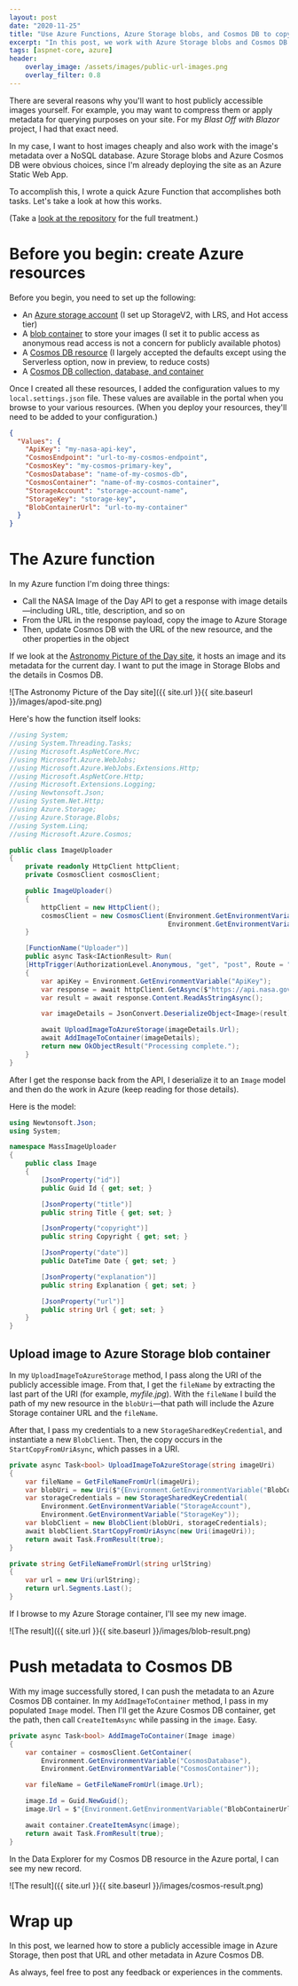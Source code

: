 ```yaml
---
layout: post
date: "2020-11-25"
title: "Use Azure Functions, Azure Storage blobs, and Cosmos DB to copy images from public URLs"
excerpt: "In this post, we work with Azure Storage blobs and Cosmos DB to copy images that are available over the public Internet."
tags: [aspnet-core, azure]
header:
    overlay_image: /assets/images/public-url-images.png
    overlay_filter: 0.8
---
```


There are several reasons why you'll want to host publicly accessible images yourself. For example, you may want to compress them or apply metadata for querying purposes on your site. For my *Blast Off with Blazor* project, I had that exact need.

In my case, I want to host images cheaply and also work with the image's metadata over a NoSQL database. Azure Storage blobs and Azure Cosmos DB were obvious choices, since I'm already deploying the site as an Azure Static Web App.

To accomplish this, I wrote a quick Azure Function that accomplishes both tasks. Let's take a look at how this works.

(Take a [look at the repository](https://github.com/daveabrock/ImageUploader) for the full treatment.)

# Before you begin: create Azure resources

Before you begin, you need to set up the following:

- An [Azure storage account](https://portal.azure.com/) (I set up StorageV2, with LRS, and Hot access tier)
- A [blob container](https://docs.microsoft.com/azure/storage/blobs/storage-quickstart-blobs-portal) to store your images (I set it to public access as anonymous read access is not a concern for publicly available photos)
- A [Cosmos DB resource](https://docs.microsoft.com/azure/cosmos-db/create-cosmosdb-resources-portal) (I largely accepted the defaults except using the Serverless option, now in preview, to reduce costs)
- A [Cosmos DB collection, database, and container](https://docs.microsoft.com/azure/cosmos-db/create-cosmosdb-resources-portal)

Once I created all these resources, I added the configuration values to my `local.settings.json` file. These values are available in the portal when you browse to your various resources. (When you deploy your resources, they'll need to be added to your configuration.)

```json
{
  "Values": {
    "ApiKey": "my-nasa-api-key",
    "CosmosEndpoint": "url-to-my-cosmos-endpoint",
    "CosmosKey": "my-cosmos-primary-key",
    "CosmosDatabase": "name-of-my-cosmos-db",
    "CosmosContainer": "name-of-my-cosmos-container",
    "StorageAccount": "storage-account-name",
    "StorageKey": "storage-key",
    "BlobContainerUrl": "url-to-my-container"
  }
}
```

# The Azure function

In my Azure function I'm doing three things:

* Call the NASA Image of the Day API to get a response with image details—including URL, title, description, and so on
* From the URL in the response payload, copy the image to Azure Storage
* Then, update Cosmos DB with the URL of the new resource, and the other properties in the object

If we look at the [Astronomy Picture of the Day site](https://apod.nasa.gov/apod/astropix.html), it hosts an image and its metadata for the current day. I want to put the image in Storage Blobs and the details in Cosmos DB.

![The Astronomy Picture of the Day site]({{ site.url }}{{ site.baseurl }}/images/apod-site.png)

Here's how the function itself looks:

```csharp
//using System;
//using System.Threading.Tasks;
//using Microsoft.AspNetCore.Mvc;
//using Microsoft.Azure.WebJobs;
//using Microsoft.Azure.WebJobs.Extensions.Http;
//using Microsoft.AspNetCore.Http;
//using Microsoft.Extensions.Logging;
//using Newtonsoft.Json;
//using System.Net.Http;
//using Azure.Storage;
//using Azure.Storage.Blobs;
//using System.Linq;
//using Microsoft.Azure.Cosmos;

public class ImageUploader
{
    private readonly HttpClient httpClient;
    private CosmosClient cosmosClient;

    public ImageUploader()
    {
        httpClient = new HttpClient();
        cosmosClient = new CosmosClient(Environment.GetEnvironmentVariable("CosmosEndpoint"),
                                        Environment.GetEnvironmentVariable("CosmosKey"));
    }

    [FunctionName("Uploader")]
    public async Task<IActionResult> Run(
    [HttpTrigger(AuthorizationLevel.Anonymous, "get", "post", Route = "upload")] HttpRequest req, ILogger log)
    {
        var apiKey = Environment.GetEnvironmentVariable("ApiKey");
        var response = await httpClient.GetAsync($"https://api.nasa.gov/planetary/apod?api_key={apiKey}");
        var result = await response.Content.ReadAsStringAsync();

        var imageDetails = JsonConvert.DeserializeObject<Image>(result);

        await UploadImageToAzureStorage(imageDetails.Url);
        await AddImageToContainer(imageDetails);
        return new OkObjectResult("Processing complete.");
    }
}
```

After I get the response back from the API, I deserialize it to an `Image` model and then do the work in Azure (keep reading for those details).

Here is the model:

```csharp
using Newtonsoft.Json;
using System;

namespace MassImageUploader
{
    public class Image
    {
        [JsonProperty("id")]
        public Guid Id { get; set; }

        [JsonProperty("title")]
        public string Title { get; set; }

        [JsonProperty("copyright")]
        public string Copyright { get; set; }

        [JsonProperty("date")]
        public DateTime Date { get; set; }

        [JsonProperty("explanation")]
        public string Explanation { get; set; }

        [JsonProperty("url")]
        public string Url { get; set; }
    }
}
```

## Upload image to Azure Storage blob container

In my `UploadImageToAzureStorage` method, I pass along the URI of the publicly accessible image. From that, I get the `fileName` by extracting the last part of the URI (for example, *myfile.jpg*). With the `fileName` I build the path of my new resource in the `blobUri`—that path will include the Azure Storage container URL and the `fileName`.

After that, I pass my credentials to a new `StorageSharedKeyCredential`, and instantiate a new `BlobClient`. Then, the copy occurs in the `StartCopyFromUriAsync`, which passes in a URI.

```csharp
private async Task<bool> UploadImageToAzureStorage(string imageUri)
{
    var fileName = GetFileNameFromUrl(imageUri);
    var blobUri = new Uri($"{Environment.GetEnvironmentVariable("BlobContainerUrl")}/{fileName}");
    var storageCredentials = new StorageSharedKeyCredential(
        Environment.GetEnvironmentVariable("StorageAccount"),
        Environment.GetEnvironmentVariable("StorageKey"));
    var blobClient = new BlobClient(blobUri, storageCredentials);
    await blobClient.StartCopyFromUriAsync(new Uri(imageUri));
    return await Task.FromResult(true);
}

private string GetFileNameFromUrl(string urlString)
{
    var url = new Uri(urlString);
    return url.Segments.Last();
}
```

If I browse to my Azure Storage container, I'll see my new image.

![The result]({{ site.url }}{{ site.baseurl }}/images/blob-result.png)

# Push metadata to Cosmos DB

With my image successfully stored, I can push the metadata to an Azure Cosmos DB container. In my `AddImageToContainer` method, I pass in my populated `Image` model. Then I'll get the Azure Cosmos DB container, get the path, then call `CreateItemAsync` while passing in the `image`. Easy.

```csharp
private async Task<bool> AddImageToContainer(Image image)
{
    var container = cosmosClient.GetContainer(
        Environment.GetEnvironmentVariable("CosmosDatabase"),
        Environment.GetEnvironmentVariable("CosmosContainer"));

    var fileName = GetFileNameFromUrl(image.Url);

    image.Id = Guid.NewGuid();
    image.Url = $"{Environment.GetEnvironmentVariable("BlobContainerUrl")}/{fileName}";

    await container.CreateItemAsync(image);
    return await Task.FromResult(true);
}
```

In the Data Explorer for my Cosmos DB resource in the Azure portal, I can see my new record.

![The result]({{ site.url }}{{ site.baseurl }}/images/cosmos-result.png)


# Wrap up

In this post, we learned how to store a publicly accessible image in Azure Storage, then post that URL and other metadata in Azure Cosmos DB.

As always, feel free to post any feedback or experiences in the comments.





